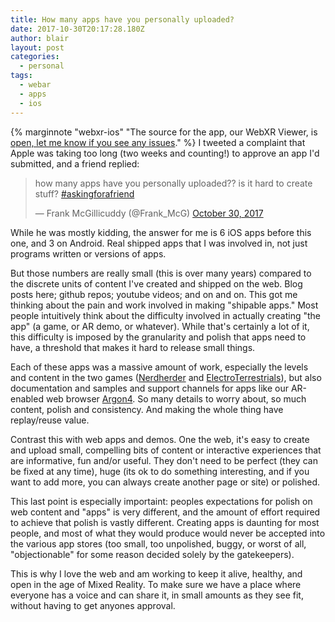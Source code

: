 ```yaml
---
title: How many apps have you personally uploaded?
date: 2017-10-30T20:17:28.180Z
author: blair
layout: post
categories:
  - personal
tags:
  - webar
  - apps
  - ios
---
```

{% marginnote "webxr-ios" "The source for the app, our WebXR Viewer, is [open, let me know if you see any issues](http://github.com/mozilla-mobile/webxr-api)." %} I tweeted a complaint that Apple was taking too long (two weeks and counting!) to approve an app I'd submitted, and a friend replied:

<blockquote class="twitter-tweet" data-conversation="none" data-lang="en"><p lang="en" dir="ltr">how many apps have you personally uploaded??  is it hard to create stuff?   <a href="https://twitter.com/hashtag/askingforafriend?src=hash&amp;ref_src=twsrc%5Etfw">#askingforafriend</a></p>&mdash; Frank McGillicuddy (@Frank_McG) <a href="https://twitter.com/Frank_McG/status/924960741991395329?ref_src=twsrc%5Etfw">October 30, 2017</a></blockquote>

While he was mostly kidding, the answer for me is 6 iOS apps before this one, and 3 on Android. Real shipped apps that I was involved in, not just programs written or versions of apps.  

But those numbers are really small (this is over many years) compared to the discrete units of content I've created and shipped on the web.  Blog posts here;  github repos;  youtube videos;  and on and on.  This got me thinking about the pain and work involved in making "shipable apps."  Most people intuitively think about the difficulty involved in actually creating "the app" (a game, or AR demo, or whatever).  While that's certainly a lot of it, this difficulty is imposed by the granularity and polish that apps need to have, a threshold that makes it hard to release small things.  

Each of these apps was a massive amount of work, especially the levels and content in the two games ([Nerdherder](https://itunes.apple.com/us/app/nerdherder-for-ios/id538493158?mt=8) and [ElectroTerrestrials](https://itunes.apple.com/us/app/electro-terrestrials/id943975409?mt=8)), but also documentation and samples and support channels for apps like our AR-enabled web browser [Argon4](https://itunes.apple.com/us/app/argon4/id1089308600?mt=8). So many details to worry about, so much content, polish and consistency.  And making the whole thing have replay/reuse value.

Contrast this with web apps and demos. One the web, it's easy to create and upload small, compelling bits of content or interactive experiences that are informative, fun and/or useful. They don't need to be perfect (they can be fixed at any time), huge (its ok to do something interesting, and if you want to add more, you can always create another page or site) or polished.  

This last point is especially importaint:  peoples expectations for polish on web content and "apps" is very different, and the amount of effort required to achieve that polish is vastly different.  Creating apps is daunting for most people, and most of what they would produce would never be accepted into the various app stores (too small, too unpolished, buggy, or worst of all, "objectionable" for some reason decided solely by the gatekeepers).

This is why I love the web and am working to keep it alive, healthy, and open in the age of Mixed Reality.  To make sure we have a place where everyone has a voice and can share it, in small amounts as they see fit, without having to get anyones approval.

<script async src="https://platform.twitter.com/widgets.js" charset="utf-8"></script>
